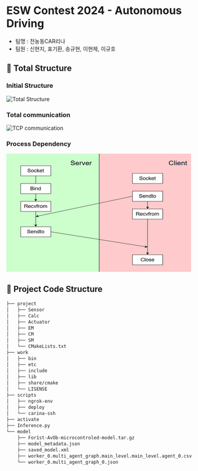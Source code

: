 <!-- #!/bin/bash

if [ "$0" == "$BASH_SOURCE" ]; then
    echo "이 스크립트는 실행이 아닌 소스로 사용되어야 합니다."
    echo "사용법: source $0"
    exit 1
fi-->

<!-- ->
## PS1 환경 변수를 변경함으로써 activated가 앞에 나오게끔 변경
## (activated) ubuntu@ip-172-31-41-14:~/carina$
export PS1="(activated) \[\e[1;32m\]\u\[\e[m\]@\[\e[1;34m\]\h\[\e[m\]:\[\e[1;36m\]\w\[\e[m\]\$ " -->

<!--cd `dirname $BASH_SOURCE`
ROOT_DIR=`pwd`

export PATH=$ROOT_DIR/scripts:$PATH
## sourcing 함으로써 scripts 폴더 내부 파일을 자동으로 실행하게끔 해준다.-->
# ESW Contest 2024 - Autonomous Driving

- 팀명 : 전농동CAR리나
- 팀원 : 신현지, 표기환, 송규현, 이현제, 이규호

## 📁 Total Structure
### Initial Structure
![Total Structure](./docs/totalstructure.png)
### Total communication
![TCP communication](./docs/TCPcommunication.png)
### Process Dependency
![UDP communication](./docs/UDPcommunication.png)

## 📁 Project Code Structure
```
├── project
│   ├── Sensor
│   ├── Calc
│   ├── Actuator
│   ├── EM
│   ├── CM
│   ├── SM
│   └── CMakeLists.txt
├── work
│   ├── bin
│   ├── etc
│   ├── include
│   ├── lib
│   ├── share/cmake
│   └── LISENSE
├── scripts
│   ├── ngrok-env
│   ├── deploy
│   └── carina-ssh
├── activate
├── Inference.py
└── model
    ├── For1st-AvOb-microcontroled-model.tar.gz
    ├── model_metadata.json
    ├── saved_model.xml
    ├── worker_0.multi_agent_graph.main_level.main_level.agent_0.csv
    └── worker_0.multi_agent_graph_0.json
